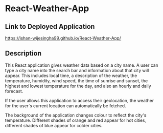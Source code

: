 # React-Weather-App

## Link to Deployed Application
https://ishan-wijesingha99.github.io/React-Weather-App/

## Description
This React application gives weather data based on a city name. A user can type a city name into the search bar and information about that city will appear. This includes local time, a description of the weather, the temperature, humidity, wind speed, the time of sunrise and sunset, the highest and lowest temperature for the day, and also an hourly and daily forecast.

If the user allows this application to access their geolocation, the weather for the user's current location can automatically be fetched.

The background of the application changes colour to reflect the city's temperature. Different shades of orange and red appear for hot cities, different shades of blue appear for colder cities.

